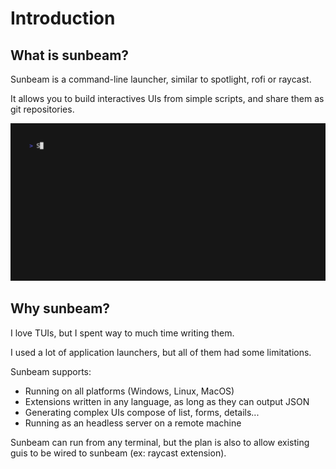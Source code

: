 # Introduction

## What is sunbeam?

Sunbeam is a command-line launcher, similar to spotlight, rofi or raycast.

It allows you to build interactives UIs from simple scripts, and share them as git repositories.

![demo of the github extension](./vhs/gifs/github.gif)

## Why sunbeam?

I love TUIs, but I spent way to much time writing them.

I used a lot of application launchers, but all of them had some limitations.

Sunbeam supports:

- Running on all platforms (Windows, Linux, MacOS)
- Extensions written in any language, as long as they can output JSON
- Generating complex UIs compose of list, forms, details...
- Running as an headless server on a remote machine

Sunbeam can run from any terminal, but the plan is also to allow existing guis to be wired to sunbeam (ex: raycast extension).
